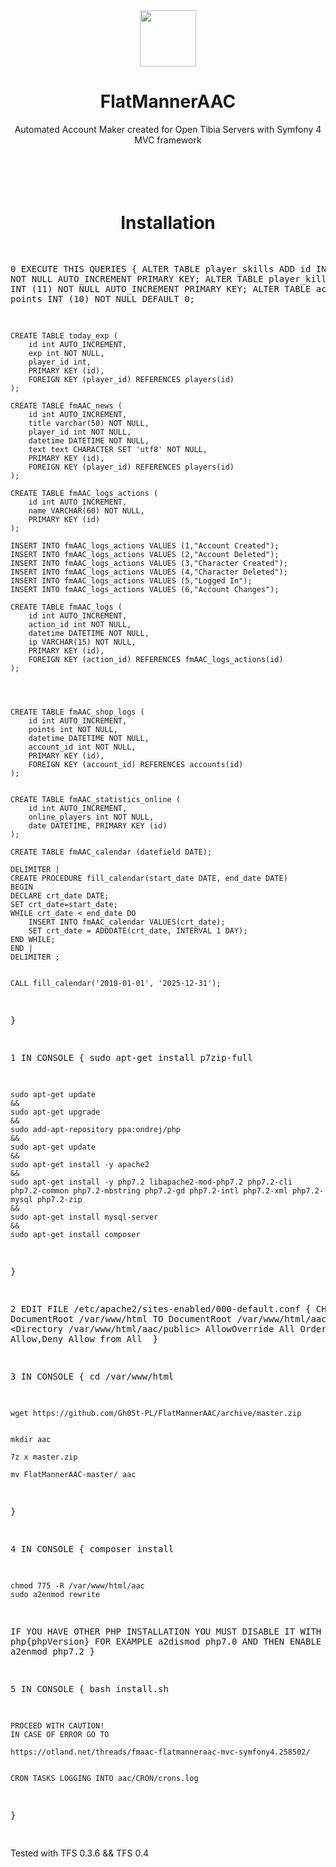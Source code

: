 <div align=center>
<img src="http://ghost-web.pl/images/flatmannerLogo.svg" alt="" width="90" height="90">
<h1>FlatMannerAAC</h1>
Automated Account Maker created for Open Tibia Servers with Symfony 4 MVC framework
<br>
<br>
<br>
<br>
<br>
<h1>Installation</h1>
</div>
<pre>
 

0 EXECUTE THIS QUERIES 
{
    ALTER TABLE player_skills ADD id INT (11) NOT NULL AUTO_INCREMENT PRIMARY KEY;
    ALTER TABLE player_killers ADD id INT (11) NOT NULL AUTO_INCREMENT PRIMARY KEY;
    ALTER TABLE accounts ADD points INT (10) NOT NULL DEFAULT 0;

    CREATE TABLE today_exp (
        id int AUTO_INCREMENT,
        exp int NOT NULL,
        player_id int,
        PRIMARY KEY (id),
        FOREIGN KEY (player_id) REFERENCES players(id)
    );

    CREATE TABLE fmAAC_news (
        id int AUTO_INCREMENT,
        title varchar(50) NOT NULL,
        player_id int NOT NULL,
        datetime DATETIME NOT NULL,
        text text CHARACTER SET 'utf8' NOT NULL,
        PRIMARY KEY (id),
        FOREIGN KEY (player_id) REFERENCES players(id)
    );

    CREATE TABLE fmAAC_logs_actions (
        id int AUTO_INCREMENT,
        name VARCHAR(60) NOT NULL,
        PRIMARY KEY (id)
    );

    INSERT INTO fmAAC_logs_actions VALUES (1,"Account Created");
    INSERT INTO fmAAC_logs_actions VALUES (2,"Account Deleted");
    INSERT INTO fmAAC_logs_actions VALUES (3,"Character Created");
    INSERT INTO fmAAC_logs_actions VALUES (4,"Character Deleted");
    INSERT INTO fmAAC_logs_actions VALUES (5,"Logged In");
    INSERT INTO fmAAC_logs_actions VALUES (6,"Account Changes");

    CREATE TABLE fmAAC_logs (
        id int AUTO_INCREMENT,
        action_id int NOT NULL,
        datetime DATETIME NOT NULL,
        ip VARCHAR(15) NOT NULL,
        PRIMARY KEY (id),
        FOREIGN KEY (action_id) REFERENCES fmAAC_logs_actions(id)
    );




    CREATE TABLE fmAAC_shop_logs (
        id int AUTO_INCREMENT,
        points int NOT NULL,
        datetime DATETIME NOT NULL,
        account_id int NOT NULL,
        PRIMARY KEY (id),
        FOREIGN KEY (account_id) REFERENCES accounts(id)
    );


    CREATE TABLE fmAAC_statistics_online ( 
        id int AUTO_INCREMENT, 
        online_players int NOT NULL, 
        date DATETIME, PRIMARY KEY (id) 
    );

    CREATE TABLE fmAAC_calendar (datefield DATE);

    DELIMITER |
    CREATE PROCEDURE fill_calendar(start_date DATE, end_date DATE)
    BEGIN
    DECLARE crt_date DATE;
    SET crt_date=start_date;
    WHILE crt_date < end_date DO
        INSERT INTO fmAAC_calendar VALUES(crt_date);
        SET crt_date = ADDDATE(crt_date, INTERVAL 1 DAY);
    END WHILE;
    END |
    DELIMITER ;


    CALL fill_calendar('2018-01-01', '2025-12-31');
}



1 IN CONSOLE
{
    sudo apt-get install p7zip-full
 
 
    sudo apt-get update
    &&
    sudo apt-get upgrade
    &&
    sudo add-apt-repository ppa:ondrej/php
    &&
    sudo apt-get update
    &&
    sudo apt-get install -y apache2
    &&
    sudo apt-get install -y php7.2 libapache2-mod-php7.2 php7.2-cli php7.2-common php7.2-mbstring php7.2-gd php7.2-intl php7.2-xml php7.2-mysql php7.2-zip
    &&
    sudo apt-get install mysql-server
    &&
    sudo apt-get install composer
}
 
 
 
2 EDIT FILE /etc/apache2/sites-enabled/000-default.conf
{
CHANGE
    DocumentRoot /var/www/html
TO
    DocumentRoot /var/www/html/aac/public
    <Directory /var/www/html/aac/public>
        AllowOverride All
        Order Allow,Deny
        Allow from All
    </Directory>
}
 
 
 
3 IN CONSOLE
{
    cd /var/www/html
 
 
    wget https://github.com/Gh05t-PL/FlatMannerAAC/archive/master.zip
 
 
    mkdir aac
 
    7z x master.zip
 
    mv FlatMannerAAC-master/ aac
}
 
 

4 IN CONSOLE
{
    composer install
 
    chmod 775 -R /var/www/html/aac
    sudo a2enmod rewrite
 
IF YOU HAVE OTHER PHP INSTALLATION YOU MUST DISABLE IT WITH
    a2dismod php{phpVersion}
FOR EXAMPLE
    a2dismod php7.0
AND THEN ENABLE PHP7.2
    a2enmod php7.2
}



5 IN CONSOLE
{
    bash install.sh

    PROCEED WITH CAUTION!
    IN CASE OF ERROR GO TO

    https://otland.net/threads/fmaac-flatmanneraac-mvc-symfony4.258502/


    CRON TASKS LOGGING INTO aac/CRON/crons.log
}
 
</pre>

Tested with TFS 0.3.6 && TFS 0.4


